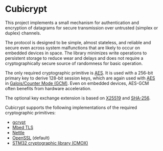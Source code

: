 # Cubicrypt

This project implements a small mechanism for authentication and encryption of
datagrams for secure transmission over untrusted (simplex or duplex) channels.

The protocol is designed to be simple, almost stateless, and reliable and secure
even across system malfunctions that are likely to occur on embedded devices in
space. The library minimizes write operations to persistent storage to reduce
wear and delays and does not require a cryptographically secure source of
randomness for basic operation.

The only required cryptographic primitive is [AES][]. It is used with a 256-bit
primary key to derive 128-bit session keys, which are again used with [AES][] in
[Galois/Counter Mode (GCM)][]. Even on embedded devices, AES-GCM often benefits
from hardware acceleration.

The optional key exchange extension is based on [X25519][] and [SHA-256][].

Cubicrypt supports the following implementations of the required cryptographic
primitives:

- [gcrypt][]
- [Mbed TLS][]
- [Nettle][]
- [OpenSSL][] (default)
- [STM32 cryptographic library (CMOX)][]

[AES]: https://en.wikipedia.org/wiki/Advanced_Encryption_Standard
[Galois/Counter Mode (GCM)]: https://en.wikipedia.org/wiki/Galois/Counter_Mode
[Mbed TLS]: https://github.com/ARMmbed/mbedtls
[Nettle]: https://github.com/gnutls/nettle
[OpenSSL]: https://github.com/openssl/openssl
[SHA-256]: https://en.wikipedia.org/wiki/SHA-2
[STM32 cryptographic library (CMOX)]: https://www.st.com/en/embedded-software/x-cube-cryptolib.html
[X25519]: https://en.wikipedia.org/wiki/Curve25519
[gcrypt]: https://github.com/gpg/libgcrypt
